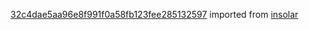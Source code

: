 [32c4dae5aa96e8f991f0a58fb123fee285132597](https://github.com/insolar/insolar/commit/32c4dae5aa96e8f991f0a58fb123fee285132597) imported from [insolar](https://github.com/insolar/insolar)
